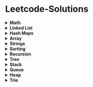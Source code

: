 # Leetcode-Solutions

<details>
	<summary> <strong> Math </strong> </summary>	
	
1. [`2235. Add Two Integers`](./Golang/Leetcode%202235%20Add%20Two%20Integers.go) : Simplest Leetcode Question
2. [`412. Fizz Buzz`](./Golang/Leetcode%20412%20Fizz%20Buzz%20Golang.go)
3. [`2469 Convert the Temperature`](./Golang/Leetcode%202469%20Convert%20the%20Temperature%20Golang%20Solution.go)
4. [`1952. Three Divisors`](./Golang/Leetcode%201952.%20Three%20Divisors.go)
5. [`2455. Average Value of Even Numbers That Are Divisible by Three`](./Golang/Leetcode%202455.%20Average%20Value%20of%20Even%20Numbers%20That%20Are%20Divisible%20by%20Three.go)
6. [`1313. Decompress Run-Length Encoded List`](./Golang/Leetcode%201313.%20Decompress%20Run-Length%20Encoded%20List.go)
7. [`507. Perfect Number`](./Golang/Leetcode%20507.%20Perfect%20Number.go)
8. [`657. Robot Return to Origin`](./Golang/Leetcode%20657.%20Robot%20Return%20to%20Origin.go)
9. [`561. Array Partition`](./Golang/Leetcode%20561.%20Array%20Partition.go)
10. [`2833. Furthest Point From Origin`](./Golang/Leetcode%202833.%20Furthest%20Point%20From%20Origin.go) : You can use if else condition if didn't know hashmaps
11. [`2427. Number of Common Factors`](./Golang/Leetcode%202427%20Number%20of%20Common%20Factors.go)
12. [`1979. Find Greatest Common Divisor of Array`](./Golang/Leetcode%201979.%20Find%20Greatest%20Common%20Divisor%20of%20Array.go)
13. [`9. Palindrome Number`](./Golang/Leetcode%209%20Palindrome%20Number.go)
14. [`1281. Subtract the Product and Sum of Digits of an Integer`](./Golang/Leetcode%201281%20Subtract%20the%20Product%20and%20Sum%20of%20Digits%20of%20an%20Integer.go)
15.  [`2413. Smallest Even Multiple`](./Golang/Leetcode%202413%20Smallest%20Even%20Multiple.go)
16.  [`1431. Kids With the Greatest Number of Candies`](./Golang/Leetcode%201431.%20Kids%20With%20the%20Greatest%20Number%20of%20Candies.go)
17.  [`2706. Buy Two Chocolates`](./Golang/Leetcode%202706%20Buy%20Two%20Chocolates.go)
18.  [`268. Missing Number`](./Golang/Leetcode%20268.%20Missing%20Number.go)
19.  [`2894. Divisible and Non-divisible Sums Difference`](./Golang/Leetcode%202894%20Divisible%20and%20Non-divisible%20Sums%20Difference.go)
20.  [`2769. Find the Maximum Achievable Number`](./Golang/Leetcode%202769%20Find%20the%20Maximum%20Achievable%20Number.go)
21.  [`2535. Difference Between Element Sum and Digit Sum of an Array`](./Golang/Leetcode%202535%20Difference%20Between%20Element%20Sum%20and%20Digit%20Sum%20of%20an%20Array.go)
22.  [`2544. Alternating Digit Sum`](./Golang/Leetcode%202544%20Alternating%20Digit%20Sum.go)
23.  [`2154. Keep Multiplying Found Values by Two`](./Golang/Leetcode%202154.%20Keep%20Multiplying%20Found%20Values%20by%20Two.go)
24.  [`1317. Convert Integer to the Sum of Two No-Zero Integers`](./Golang/Leetcode%201317.%20Convert%20Integer%20to%20the%20Sum%20of%20Two%20No-Zero%20Integers.go)
25.  [`1720. Decode XORed Array`](./Golang/Leetcode%201720.%20Decode%20XORed%20Array.go)
26.  [`2574. Left and Right Sum Differences`](./Golang/Leetcode%202574.%20Left%20and%20Right%20Sum%20Differences.go)
27.  [`191. Number of 1 Bits`](./Golang/Leetcode%20191.%20Number%20of%201%20Bits.go)
28.  [`509. Fibonacci Number`](./Golang/Leetcode%20509.%20Fibonacci%20Number.go)
29.  [`70. Climbing Stairs`](./Golang/Leetcode%2070.%20Climbing%20Stairs.go) : Similiar to Fibonacci
30.  [`231. Power of Two`](./Golang/Leetcode%20231.%20Power%20of%20Two.go)
31.  [`326. Power of Three`](./Golang/Leetcode%20326.%20Power%20of%20Three.go)
32.  [`342. Power of Four`](./Golang/Leetcode%20342.%20Power%20of%20Four.go)
33.  [`35. Search Insert Position`](./Golang/Leetcode%2035%20Search%20Insert%20Position.go) : Binary Search Implementation
34.  [`455. Assign Cookies`](./Golang/Leetcode%20455%20Assign%20Cookies.go)
35.  [`121. Best Time to Buy and Sell Stock`](./Golang/Leetcode%20121.%20Best%20Time%20to%20Buy%20and%20Sell%20Stock.go)
36.  [`1588. Sum of All Odd Length Subarrays`](./Golang/Leetcode%201588%20Sum%20of%20All%20Odd%20Length%20Subarrays.go)
37.  [`645. Set Mismatch`](./Golang/Leetcode%20645%20Set%20Mismatch.go)
38.  [`628. Maximum Product of Three Numbers`](./Golang/Leetcode%20628%20Maximum%20Product%20of%20Three%20Numbers.go)
39.  [`414. Third Maximum Number`](./Golang/Leetcode%20414.%20Third%20Maximum%20Number.go)
40.  [`2119. A Number After a Double Reversal`](./Golang/Leetcode%202119%20A%20Number%20After%20a%20Double%20Reversal.go)
41. [`1304. Find N Unique Integers Sum up to Zero`](./Golang/Leetcode%201304%20Find%20N%20Unique%20Integers%20Sum%20up%20to%20Zero.go)
42. [`2475. Number of Unequal Triplets in Array`](./Golang/Leetcode%202475%20Number%20of%20Unequal%20Triplets%20in%20Array.go)
43. [`1688. Count of Matches in Tournament`](./Golang/Leetcode%201688%20Count%20of%20Matches%20in%20Tournament.go)
44. [`389. Find the Difference`](./Golang/Leetcode%20389%20Find%20the%20Difference%20Golang%20Solution.go)
45. [`1512. Number of Good Pairs`](./Golang/Leetcode%201512%20Number%20of%20Good%20Pairs.go)
46.  [`2180. Count Integers With Even Digit Sum`](./Golang/Leetcode%202180%20Count%20Integers%20With%20Even%20Digit%20Sum.go)
47.  [`7. Reverse Integer`](./Golang/Leetcode%207%20Reverse%20Integer.go)
48.  [`66. Plus One`](./Golang/Leetcode%2066%20Plus%20One.go)
49.  [`2824. Count Pairs Whose Sum is Less than Target`](./Golang/Leetcode%202824%20Count%20Pairs%20Whose%20Sum%20is%20Less%20than%20Target.go)
50.  [`2807. Insert Greatest Common Divisors in Linked List`](./Golang/Leetcode%202807%20Insert%20Greatest%20Common%20Divisors%20in%20Linked%20List.go) : Medium Question but Medium - Easy level
51.  [`2125. Number of Laser Beams in a Bank`](./Golang/Leetcode%202125%20Number%20of%20Laser%20Beams%20in%20a%20Bank.go) : Medium - Easy level
52.  [`2870. Minimum Number of Operations to Make Array Empty`](./Golang/Leetcode%202870%20Minimum%20Number%20of%20Operations%20to%20Make%20Array%20Empty.go) : Medium - Easy level
53.  [`2396. Strictly Palindromic Number.go`](./Golang/Leetcode%202396.%20Strictly%20Palindromic%20Number.go)
54.   [`2610. Convert an Array Into a 2D Array With Conditions`](./Golang/Leetcode%202610%20Convert%20an%20Array%20Into%20a%202D%20Array%20With%20Conditions.go) : Medium
55.   [`380. Insert Delete GetRandom O(1)`](./Golang/Leetcode%20380.%20Insert%20Delete%20GetRandom%20O(1).go) : Medium
56.   [`46. Permutations`](./Golang/Leetcode%2046.%20Permutations.go) : Medium (Recursion)
57.   [`1291. Sequential Digits`](./Golang/Leetcode%201291.%20Sequential%20Digits.go) : Medium

</details>

<details>
	<summary> <strong> Linked List </strong> </summary>	
	
1. [`1290. Convert Binary Number in a Linked List to Integer`](./Golang/Leetcode%201290%20Convert%20Binary%20Number%20in%20a%20Linked%20List%20to%20Integer.go):  Given head which is a reference node to a singly-linked list. The value of each node in the linked list is either 0 or 1. The linked list holds the binary representation of a number. Return the decimal value of the number in the linked list.
2. [`876. Middle of the Linked List`](./Golang/Leetcode%20876%20Middle%20of%20the%20Linked%20List.go): Given the head of a singly linked list, return the middle node of the linked list. If there are two middle nodes, return the second middle node.
3. [`160. Intersection of Two Linked Lists`](./Golang/Leetcode%20160%20Intersection%20of%20Two%20Linked%20Lists.go): Given the heads of two singly linked-lists headA and headB, return the node at which the two lists intersect. If the two linked lists have no intersection at all, return null.
4. [`141. Linked List Cycle`](./Golang/Leetcode%20141%20Linked%20List%20Cycle.go): Given head, the head of a linked list, determine if the linked list has a cycle in it.
5. [`19. Remove Nth Node From End of List`](./Golang/Leetcode%2019%20Remove%20Nth%20Node%20From%20End%20of%20List.go): Given the head of a linked list, remove the nth node from the end of the list and return its head.
6. [`2095. Delete the Middle Node of a Linked List`](./Golang/blob/main/Golang/Leetcode%202095%20Delete%20the%20Middle%20Node%20of%20a%20Linked%20List.go): You are given the head of a linked list. Delete the middle node, and return the head of the modified linked list.
7.  [`2807. Insert Greatest Common Divisors in Linked List`](./Golang/Leetcode%202807%20Insert%20Greatest%20Common%20Divisors%20in%20Linked%20List.go) : Medium Question but Medium - Easy level
8. [`707. Design Linked List`](./Golang/Leetcode%20707%20Design%20Linked%20List.go): (Medium) Design your implementation of the linked list.
</details>

<details>
	<summary> <strong> Hash Maps </strong> </summary>	
	
1. [`1. Two Sum`](./Golang/Leetcode%201%20Two%20Sum.go)
2. [`217. Contains Duplicate`](./Golang/Leetcode%20217%20Contains%20Duplicate.go): Given an integer array nums, return true if any value appears at least twice in the array, and return false if every element is distinct.
3. [`2833. Furthest Point From Origin`](./Golang/Leetcode%202833.%20Furthest%20Point%20From%20Origin.go)
4. [`1748. Sum of Unique Elements`](./Golang/Leetcode%201748%20Sum%20of%20Unique%20Elements.go)
5. [`1207. Unique Number of Occurrences`](./Golang/Leetcode%201207.%20Unique%20Number%20of%20Occurrences.go)
6. [`2351. First Letter to Appear Twice`](./Golang/Leetcode%202351%20First%20Letter%20to%20Appear%20Twice.go)
7. [`387. First Unique Character in a String`](./Golang/Leetcode%20387.%20First%20Unique%20Character%20in%20a%20String.go)
8. [`2215. Find the Difference of Two Arrays`](./Golang/Leetcode%202215.%20Find%20the%20Difference%20of%20Two%20Arrays.go)
9. [`1941. Check if All Characters Have Equal Number of Occurrences`](./Golang/Leetcode%201941%20Check%20if%20All%20Characters%20Have%20Equal%20Number%20of%20Occurrences.go)
10. [`287. Find the Duplicate Number`](./Golang/Leetcode%20287%20Find%20the%20Duplicate%20Number.go)
11. [`2154. Keep Multiplying Found Values by Two`](./Golang/Leetcode%202154.%20Keep%20Multiplying%20Found%20Values%20by%20Two.go)
12. [`575. Distribute Candies`](./Golang/Leetcode%20575%20Distribute%20Candies.go)
13. [`1512. Number of Good Pairs`](./Golang/Leetcode%201512%20Number%20of%20Good%20Pairs.go)
14. [`169. Majority Element`](./Golang/Leetcode%20169%20Majority%20Element.go)
15. [`1624. Largest Substring Between Two Equal Characters`](./Golang/Leetcode%201624%20Largest%20Substring%20Between%20Two%20Equal%20Characters.go)
16. [`205. Isomorphic Strings`](./Golang/Leetcode%20205%20Isomorphic%20Strings.go)
17. [`242. Valid Anagram`](./Golang/Leetcode%20242%20Valid%20Anagram.go)
18. [`1832. Check if the Sentence Is Pangram`](./Golang/Leetcode%201832%20Check%20if%20the%20Sentence%20Is%20Pangram.go)
19. [`771. Jewels and Stones`](./Golang/Leetcode%20771%20Jewels%20and%20Stones.go)
20. [`202. Happy Number`](./Golang/Leetcode%20202%20Happy%20Number.go)
21. [`2273. Find Resultant Array After Removing Anagrams`](./Golang/Leetcode%202273.%20Find%20Resultant%20Array%20After%20Removing%20Anagrams.go)
22. [`1282. Group the People Given the Group Size They Belong To`](./Golang/Leetcode%201282%20Group%20the%20People%20Given%20the%20Group%20Size%20They%20Belong%20To.go)
23. [`2357. Make Array Zero by Subtracting Equal Amounts`](./Golang/Leetcode%202357%20Make%20Array%20Zero%20by%20Subtracting%20Equal%20Amounts.go)
24. [`1370. Increasing Decreasing String`](./Golang/Leetcode%201370%20Increasing%20Decreasing%20String.go)
25. [`2367. Number of Arithmetic Triplets`](./Golang/Leetcode%202367%20Number%20of%20Arithmetic%20Triplets.go)
26. [`1347. Minimum Number of Steps to Make Two Strings Anagram`](./Golang/Leetcode%201347.%20Minimum%20Number%20of%20Steps%20to%20Make%20Two%20Strings%20Anagram.go): Medium - Easy
27. [`2186. Minimum Number of Steps to Make Two Strings Anagram II`](./Golang/Leetcode%202186.%20Minimum%20Number%20of%20Steps%20to%20Make%20Two%20Strings%20Anagram%20II.go): Medium
28. [`1657. Determine if Two Strings Are Close`](./Golang/Leetcode%201657.%20Determine%20if%20Two%20Strings%20Are%20Close.go): Medium
29. [`380. Insert Delete GetRandom O(1)`](./Golang/Leetcode%20380.%20Insert%20Delete%20GetRandom%20O(1).go) : Medium
</details>

<details>
	<summary> <strong> Array </strong> </summary>		

1. [`2455. Average Value of Even Numbers That Are Divisible by Three`](./Golang/Leetcode%202455.%20Average%20Value%20of%20Even%20Numbers%20That%20Are%20Divisible%20by%20Three.go)
2. [`561. Array Partition`](./Golang/Leetcode%20561.%20Array%20Partition.go)
3. [`1313. Decompress Run-Length Encoded List`](./Golang/Leetcode%201313.%20Decompress%20Run-Length%20Encoded%20List.go)
4. [`2089. Find Target Indices After Sorting Array`](./Golang/Leetcode%202089%20Find%20Target%20Indices%20After%20Sorting%20Array.go)
5. [`2215. Find the Difference of Two Arrays`](./Golang/Leetcode%202215.%20Find%20the%20Difference%20of%20Two%20Arrays.go)
6. [`2798. Number of Employees Who Met the Target`](./Golang/Leetcode%202798%20Number%20of%20Employees%20Who%20Met%20the%20Target.go)
7. [`1431. Kids With the Greatest Number of Candies`](./Golang/Leetcode%201431.%20Kids%20With%20the%20Greatest%20Number%20of%20Candies.go)
8. [`2706. Buy Two Chocolates`](./Golang/Leetcode%202706%20Buy%20Two%20Chocolates.go)
9. [`191. Number of 1 Bits`](./Golang/Leetcode%20191.%20Number%20of%201%20Bits.go)
10. [`1672. Richest Customer Wealth`](./Golang/Leetcode%201672%20Richest%20Customer%20Wealth.go)
11. [`2441. Largest Positive Integer That Exists With Its Negative`](./Golang/Leetcode%202441%20Largest%20Positive%20Integer%20That%20Exists%20With%20Its%20Negative.go)
12. [`2544. Alternating Digit Sum`](./Golang/Leetcode%202544%20Alternating%20Digit%20Sum.go)
13. [`1720. Decode XORed Array`](./Golang/Leetcode%201720.%20Decode%20XORed%20Array.go)
14. [`268. Missing Number`](./Golang/Leetcode%20268.%20Missing%20Number.go)
15. [`1207. Unique Number of Occurrences`](./Golang/Leetcode%201207.%20Unique%20Number%20of%20Occurrences.go)
16. [`2574. Left and Right Sum Differences`](./Golang/Leetcode%202574.%20Left%20and%20Right%20Sum%20Differences.go)
17. [`455. Assign Cookies`](./Golang/Leetcode%20455%20Assign%20Cookies.go)
18. [`121. Best Time to Buy and Sell Stock`](./Golang/Leetcode%20121.%20Best%20Time%20to%20Buy%20and%20Sell%20Stock.go)
19. [`2475. Number of Unequal Triplets in Array`](./Golang/Leetcode%202475%20Number%20of%20Unequal%20Triplets%20in%20Array.go)
20. [`1913. Maximum Product Difference Between Two Pairs`](./Golang/Leetcode%201913%20Maximum%20Product%20Difference%20Between%20Two%20Pairs.go)
21. [`2176. Count Equal and Divisible Pairs in an Array`](./Golang/Leetcode%202176%20Count%20Equal%20and%20Divisible%20Pairs%20in%20an%20Array.go)
22. [`26. Remove Duplicates from Sorted Array`](./Golang/Leetcode%2026%20Remove%20Duplicates%20from%20Sorted%20Array.go)
23. [`1089. Duplicate Zeros`](./Golang/Leetcode%201089.%20Duplicate%20Zeros.go):  Given a fixed-length integer array arr, duplicate each occurrence of zero, shifting the remaining elements to the right.
24. [`2006. Count Number of Pairs With Absolute Difference K`](./Golang/Leetcode%202006%20Count%20Number%20of%20Pairs%20With%20Absolute%20Difference%20K.go)
25. [`628. Maximum Product of Three Numbers`](./Golang/Leetcode%20628%20Maximum%20Product%20of%20Three%20Numbers.go)
26. [`66. Plus One`](./Golang/Leetcode%2066%20Plus%20One.go)
27. [`2433. Find The Original Array of Prefix Xor`](./Golang/Leetcode%202433%20Find%20The%20Original%20Array%20of%20Prefix%20Xor.go)
28. [`2824. Count Pairs Whose Sum is Less than Target`](./Golang/Leetcode%202824%20Count%20Pairs%20Whose%20Sum%20is%20Less%20than%20Target.go)
29. [`1588. Sum of All Odd Length Subarrays`](./Golang/Leetcode%201588%20Sum%20of%20All%20Odd%20Length%20Subarrays.go)
30. [`2125. Number of Laser Beams in a Bank`](./Golang/Leetcode%202125%20Number%20of%20Laser%20Beams%20in%20a%20Bank.go) : Medium - Easy level
31. [`2870. Minimum Number of Operations to Make Array Empty`](./Golang/Leetcode%202870%20Minimum%20Number%20of%20Operations%20to%20Make%20Array%20Empty.go) : Medium - Easy level
32. [`2396. Strictly Palindromic Number.go`](./Golang/Leetcode%202396.%20Strictly%20Palindromic%20Number.go)
33. [`2610. Convert an Array Into a 2D Array With Conditions`](./Golang/Leetcode%202610%20Convert%20an%20Array%20Into%20a%202D%20Array%20With%20Conditions.go) : Medium
34. [`380. Insert Delete GetRandom O(1)`](./Golang/Leetcode%20380.%20Insert%20Delete%20GetRandom%20O(1).go) : Medium
35. [`46. Permutations`](./Golang/Leetcode%2046.%20Permutations.go) : Medium (Recursion)
</details>

<details>
	<summary> <strong> Strings </strong> </summary>	
	
1. [`657. Robot Return to Origin`](./Golang/Leetcode%20657.%20Robot%20Return%20to%20Origin.go)
2. [`2833. Furthest Point From Origin`](./Golang/Leetcode%202833.%20Furthest%20Point%20From%20Origin.go) : You can use if else condition if didn't know hashmaps
3. [`2351. First Letter to Appear Twice`](./Golang/Leetcode%202351%20First%20Letter%20to%20Appear%20Twice.go)
4. [`387. First Unique Character in a String`](./Golang/Leetcode%20387.%20First%20Unique%20Character%20in%20a%20String.go)
5. [`1704. Determine if String Halves Are Alike`](./Golang/Leetcode%201704.%20Determine%20if%20String%20Halves%20Are%20Alike.go)
6. [`744. Find Smallest Letter Greater Than Target`](./Golang/Leetcode%20744%20Find%20Smallest%20Letter%20Greater%20Than%20Target.go)
7. [`1816. Truncate Sentence`](./Golang/Leetcode%201816.%20Truncate%20Sentence.go)
8. [`1528. Shuffle String`](./Golang/Leetcode%201528.%20Shuffle%20String.go)
9. [`191. Number of 1 Bits`](./Golang/Leetcode%20191.%20Number%20of%201%20Bits.go)
10. [`1773. Count Items Matching a Rule`](./Golang/Leetcode%201773.%20Count%20Items%20Matching%20a%20Rule.go)
11. [`2114. Maximum Number of Words Found in Sentences`](./Golang/Leetcode%202114.%20Maximum%20Number%20of%20Words%20Found%20in%20Sentences.go)
12. [`1662. Check If Two String Arrays are Equivalent`](./Golang/Leetcode%201662.%20Check%20If%20Two%20String%20Arrays%20are%20Equivalent.go)
13. [`1678. Goal Parser Interpretation`](./Golang/Leetcode%201678%20Goal%20Parser%20Interpretation.go)
14. [`2828. Check if a String Is an Acronym of Words`](./Golang/Leetcode%202828%20Check%20if%20a%20String%20Is%20an%20Acronym%20of%20Words.go)
15. [`2942. Find Words Containing Character`](./Golang/Leetcode%202942%20Find%20Words%20Containing%20Character.go)
16. [`1624. Largest Substring Between Two Equal Characters`](./Golang/Leetcode%201624%20Largest%20Substring%20Between%20Two%20Equal%20Characters.go)
17. [`1689. Partitioning Into Minimum Number Of Deci-Binary Numbers`](./Golang/Leetcode%201689%20Partitioning%20Into%20Minimum%20Number%20Of%20Deci-Binary%20Numbers.go)
18. [`1347. Minimum Number of Steps to Make Two Strings Anagram`](./Golang/Leetcode%201347.%20Minimum%20Number%20of%20Steps%20to%20Make%20Two%20Strings%20Anagram.go): Medium - Easy
19. [`2186. Minimum Number of Steps to Make Two Strings Anagram II`](./Golang/Leetcode%202186.%20Minimum%20Number%20of%20Steps%20to%20Make%20Two%20Strings%20Anagram%20II.go): Medium
20. 21. [`1657. Determine if Two Strings Are Close`](./Golang/Leetcode%201657.%20Determine%20if%20Two%20Strings%20Are%20Close.go): Medium
</details>

<details>
	<summary> <strong> Sorting </strong> </summary>	
	
1. [`1089. Duplicate Zeros`](./Golang/Leetcode%201089.%20Duplicate%20Zeros.go):  Given a fixed-length integer array arr, duplicate each occurrence of zero, shifting the remaining elements to the right.
</details>

<details>
	<summary> <strong> Recursion </strong> </summary>	
	
1. [`144 Binary Tree Preorder Traversal`](./Golang/Leetcode%20144%20Binary%20Tree%20Preorder%20Traversal.go)
2. [`94 Binary Tree Inorder Traversal`](./Golang/Leetcode%2094%20Binary%20Tree%20Inorder%20Traversal.go)
3. [`145 Binary Tree Postorder Traversal`](./Golang/Leetcode%20145%20Binary%20Tree%20Postorder%20Traversal.go)
4. [`231. Power of Two`](./Golang/Leetcode%20231.%20Power%20of%20Two.go)
5. [`326. Power of Three`](./Golang/Leetcode%20326.%20Power%20of%20Three.go)
6. [`342. Power of Four`](./Golang/Leetcode%20342.%20Power%20of%20Four.go)
7. [`46. Permutations`](./Golang/Leetcode%2046.%20Permutations.go) : Medium (Recursion)
8. [`1302. Deepest Leaves Sum`](./Golang/Leetcode%201302.%20Deepest%20Leaves%20Sum.go) : Medium
   
</details>


<details>
	<summary> <strong> Tree </strong> </summary>	
	
1. [`144 Binary Tree Preorder Traversal`](./Golang/Leetcode%20144%20Binary%20Tree%20Preorder%20Traversal.go)
2. [`94 Binary Tree Inorder Traversal`](./Golang/Leetcode%2094%20Binary%20Tree%20Inorder%20Traversal.go)
3. [`145 Binary Tree Postorder Traversal`](./Golang/Leetcode%20145%20Binary%20Tree%20Postorder%20Traversal.go)
4. [`938. Range Sum of BST`](./Golang/Leetcode%20938%20Range%20Sum%20of%20BST.go)
5. [`872. Leaf-Similar Trees`](./Golang/Leetcode%20872%20Leaf-Similar%20Trees.go)
6. [`1302. Deepest Leaves Sum`](./Golang/Leetcode%201302.%20Deepest%20Leaves%20Sum.go) : Medium
</details>

<details>
	<summary> <strong> Stack </strong> </summary>	
	
1. [`1089. Duplicate Zeros`](./Golang/Leetcode%201089.%20Duplicate%20Zeros.go):  Given a fixed-length integer array arr, duplicate each occurrence of zero, shifting the remaining elements to the right.
</details>

<details>
	<summary> <strong> Queue </strong> </summary>	
	
1. [`1089. Duplicate Zeros`](./Golang/Leetcode%201089.%20Duplicate%20Zeros.go):  Given a fixed-length integer array arr, duplicate each occurrence of zero, shifting the remaining elements to the right.
</details>

<details>
	<summary> <strong> Heap </strong> </summary>	
	
1. [`1089. Duplicate Zeros`](./Golang/Leetcode%201089.%20Duplicate%20Zeros.go):  Given a fixed-length integer array arr, duplicate each occurrence of zero, shifting the remaining elements to the right.
</details>

<details>
	<summary> <strong> Trie </strong> </summary>	
	
1. [`1089. Duplicate Zeros`](./Golang/Leetcode%201089.%20Duplicate%20Zeros.go):  Given a fixed-length integer array arr, duplicate each occurrence of zero, shifting the remaining elements to the right.
</details>
